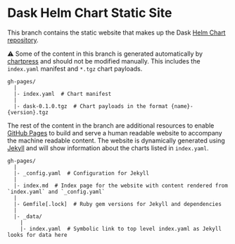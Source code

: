 # Dask Helm Chart Static Site

This branch contains the static website that makes up the Dask [Helm Chart repository](https://helm.sh/docs/chart_repository/).

⚠️ Some of the content in this branch is generated automatically by [chartpress](https://github.com/jupyterhub/chartpress) and should not be modified manually. This includes the `index.yaml` manifest and `*.tgz` chart payloads.

```
gh-pages/
  |
  |- index.yaml  # Chart manifest
  |
  |- dask-0.1.0.tgz  # Chart payloads in the format {name}-{version}.tgz
```

The rest of the content in the branch are additional resources to enable [GitHub Pages](https://pages.github.com/) to build and serve a human readable website to accompany the machine readable content. The website is dynamically generated using [Jekyll](https://jekyllrb.com/) and will show information about the charts listed in `index.yaml`.

```
gh-pages/
  |
  |- _config.yaml  # Configuration for Jekyll
  |
  |- index.md  # Index page for the website with content rendered from `index.yaml` and `_config.yaml`
  |
  |- Gemfile[.lock]  # Ruby gem versions for Jekyll and dependencies
  |
  |- _data/
    |
    |- index.yaml  # Symbolic link to top level index.yaml as Jekyll looks for data here
```
